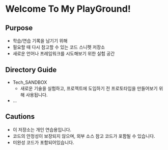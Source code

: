 # Welcome To My PlayGround!

## Purpose
- 학습/연습 기록을 남기기 위해
- 필요할 때 다시 참고할 수 있는 코드 스니펫 저장소
- 새로운 언어나 프레임워크를 시도해보기 위한 실험 공간

## Directory Guide
- Tech_SANDBOX
    - 새로운 기술을 실험하고, 프로젝트에 도입하기 전 프로토타입을 만들어보기 위해 사용됩니다.
- ...

## Cautions
- 이 저장소는 개인 연습용입니다.  
- 코드의 안정성이 보장되지 않으며, 외부 소스 참고 코드가 포함될 수 있습니다.
- 미완성 코드가 포함되어있습니다.